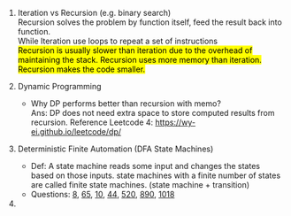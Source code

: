 1. Iteration vs Recursion (e.g. binary search)
<br>Recursion solves the problem by function itself, feed the result back into function.
<br>While Iteration use loops to repeat a set of instructions
<br><mark>Recursion is usually slower than iteration due to the overhead of maintaining the stack. Recursion uses more 
memory than iteration. Recursion makes the code smaller.</mark>

2. Dynamic Programming 
   - Why DP performs better than recursion with memo?
    <br>Ans: DP does not need extra space to store computed results from recursion.
   Reference Leetcode 4: https://wy-ei.github.io/leetcode/dp/

3. Deterministic Finite Automation (DFA State Machines)
   - Def: A state machine reads some input and changes the states based on those inputs. state machines with a finite 
   number of states are called finite state machines. (state machine + transition)
   - Questions: [8](https://leetcode.com/problems/string-to-integer-atoi/description/),
                [65](https://leetcode.com/problems/valid-number/),
                [10](https://leetcode.com/problems/regular-expression-matching/),
                [44](https://leetcode.com/problems/wildcard-matching/),
                [520](https://leetcode.com/problems/detect-capital/),
                [890](https://leetcode.com/problems/find-and-replace-pattern/),
                [1018](https://leetcode.com/problems/binary-prefix-divisible-by-5/)
4. 